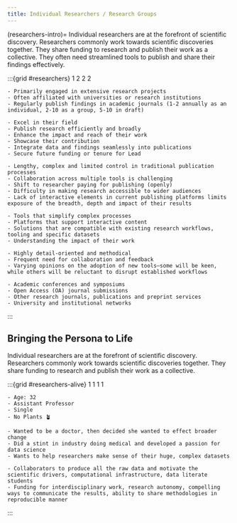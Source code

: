 ```yaml
---
title: Individual Researchers / Research Groups
---
```


(researchers-intro)=
Individual researchers are at the forefront of scientific discovery. Researchers commonly work towards
scientific discoveries together. They share funding to research and publish their work as a collective. They
often need streamlined tools to publish and share their findings effectively.

:::{grid #researchers} 1 2 2 2

```{card} 🧍🏻Profile
- Primarily engaged in extensive research projects
- Often affiliated with universities or research institutions
- Regularly publish findings in academic journals (1-2 annually as an individual, 2-10 as a group, 5-10 in draft)
```

```{card} 🎯 Goals
- Excel in their field
- Publish research efficiently and broadly
- Enhance the impact and reach of their work
- Showcase their contribution
- Integrate data and findings seamlessly into publications
- Secure future funding or tenure for Lead
```

```{card} 😞 Frustrations
- Lengthy, complex and limited control in traditional publication processes
- Collaboration across multiple tools is challenging
- Shift to researcher paying for publishing (openly)
- Difficulty in making research accessible to wider audiences
- Lack of interactive elements in current publishing platforms limits exposure of the breadth, depth and impact of their results
```

```{card} 💚 Preferences
- Tools that simplify complex processes
- Platforms that support interactive content
- Solutions that are compatible with existing research workflows, tooling and specific datasets
- Understanding the impact of their work
```

```{card} 💭 Behavioral Considerations
- Highly detail-oriented and methodical
- Frequent need for collaboration and feedback
- Varying opinions on the adoption of new tools–some will be keen, while others will be reluctant to disrupt established workflows
```

```{card} 📍 Where to Find
- Academic conferences and symposiums
- Open Access (OA) journal submissions
- Other research journals, publications and preprint services
- University and institutional networks
```

:::

## Bringing the Persona to Life

Individual researchers are at the forefront of scientific discovery. Researchers commonly work towards scientific discoveries together. They share funding to research and publish their work as a collective.

:::{grid #researchers-alive} 1 1 1 1

```{card} 🪪 Edith
- Age: 32
- Assistant Professor
- Single
- No Plants 🪴
```

```{card} ⁉️ Why
- Wanted to be a doctor, then decided she wanted to effect broader change
- Did a stint in industry doing medical and developed a passion for data science
- Wants to help researchers make sense of their huge, complex datasets
```

```{card} 🙏 Needs
- Collaborators to produce all the raw data and motivate the scientific drivers, computational infrastructure, data literate students
- Funding for interdisciplinary work, research autonomy, compelling ways to communicate the results, ability to share methodologies in reproducible manner
```

:::
